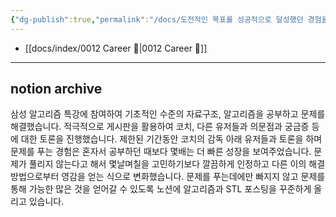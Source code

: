 ```yaml
---
{"dg-publish":true,"permalink":"/docs/도전적인 목표를 성공적으로 달성했던 경험을 알려주세요/","title":"도전적인 목표를 성공적으로 달성했던 경험을 알려주세요"}
---
```


- [[docs/index/0012 Career 💼\|0012 Career 💼]]
---

## notion archive

삼성 알고리즘 특강에 참여하여 기초적인 수준의 자료구조, 알고리즘을 공부하고 문제를 해결했습니다. 적극적으로 게시판을 활용하여 코치, 다른 유저들과 의문점과 궁금증 등에 대한 토론을 진행했습니다. 제한된 기간동안 코치의 감독 아래 유저들과 토론을 하며 문제를 푸는 경험은 혼자서 공부하던 때보다 몇배는 더 빠른 성장을 보여주었습니다. 문제가 풀리지 않는다고 해서 몇날며칠을 고민하기보다 깔끔하게 인정하고 다른 이의 해결방법으로부터 영감을 얻는 식으로 변화했습니다. 문제를 푸는데에만 빠지지 않고 문제를 통해 가능한 많은 것을 얻어갈 수 있도록 노션에 알고리즘과 STL 포스팅을 꾸준하게 올리고 있습니다.

